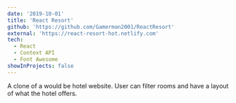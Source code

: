 ```yaml
---
date: '2019-10-01'
title: 'React Resort'
github: 'https://github.com/Gamerman2001/ReactResort'
external: 'https://react-resort-hot.netlify.com'
tech:
  - React
  - Context API
  - Font Awesome
showInProjects: false
---
```


A clone of a would be hotel website. User can filter rooms and have a layout of what the hotel offers.  
